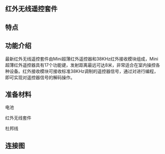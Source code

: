 ## 红外无线遥控套件

## 特点

## 功能介绍

最新红外无线遥控套件由Mini超薄红外遥控器和38KHz红外接收模块组成，Mini超薄红外遥控器具有17个功能键，发射距离最远可达8米，非常适合在室内操控各种设备。红外接收模块可接收标准38KHz调制的遥控器信号，通过对进行编程，即可实现对遥控器信号的解码操作。

## 准备材料

电池

红外无线套件

杜邦线

## 连接图



